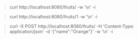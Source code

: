 > curl http://localhost:8080/fruits/ -w '\n' -i

> curl http://localhost:8080/fruits/1 -w '\n' -i

> curl -X POST http://localhost:8080/fruits/ -H 'Content-Type: application/json' -d '{"name":"Orange"}' -w '\n' -i